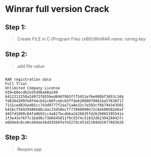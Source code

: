 # Winrar full version Crack

## Step 1:

> Create FILE in C:\Program Files (x86)\WinRAR name: *rarreg.key*

## Step 2:

> add file value

<pre><code>
RAR registration data
Full Trial
Unlimited Company License
UID=b8ecdb2e55d9ba48a249
6412212250a24972f855bed69079b5ff75451ef6e808bf3853c16b
fd6364209fe0f44cb41c60fce6cb5ffde62890079861be57638717
7131ced835ed65cc743d9777f2ea71a8e32c7e593cf66794343565
b41bcf56929486b8bcdac33d50ecf773996090e72c8eb00502e6af
d45fd1090c84fa0b92cc4a827bcdb6a2426035fd2629965395541e
1f3e43e76f7c1bdd0c7366645811f9c55f4c51832d6239426042fc
e6b9e4c8ce0cd44ae16dd3569fefe527dc451d2104dd1677683626
</code></pre>

## Step 3:

> Reopen app